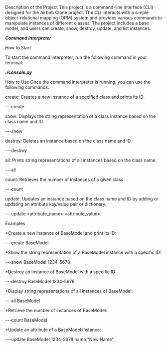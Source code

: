 Description of the Project
This project is a command-line interface (CLI) designed for the Airbnb Clone project. The CLI interacts with a simple object-relational mapping (ORM) system and provides various commands to manipulate instances of different classes. The project includes a base model, and users can create, show, destroy, update, and list instances.

***Command Interpreter***

How to Start

To start the command interpreter, run the following command in your terminal:

***./console.py***

How to Use
Once the command interpreter is running, you can use the following commands:

create: Creates a new instance of a specified class and prints its ID.

---create <class>

show: Displays the string representation of a class instance based on the class name and ID.

---show <class> <id>

destroy: Deletes an instance based on the class name and ID.

---destroy <class> <id>

all: Prints string representations of all instances based on the class name.

---all <class>

count: Retrieves the number of instances of a given class.

---count <class>

update: Updates an instance based on the class name and ID by adding or updating an attribute key/value pair or dictionary.

---update <class> <id> <attribute_name> <attribute_value>

Examples

*Create a new instance of BaseModel and print its ID:

---create BaseModel

*Show the string representation of a BaseModel instance with a specific ID:

---show BaseModel 1234-5678

*Destroy an instance of BaseModel with a specific ID:

---destroy BaseModel 1234-5678

*Display string representations of all instances of BaseModel:

---all BaseModel

*Retrieve the number of instances of BaseModel:

---count BaseModel

*Update an attribute of a BaseModel instance:

---update BaseModel 1234-5678 name "New Name"

